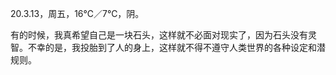 <link href="../../css/style.css" rel="stylesheet" type="text/css" />

<span class="fzzy">20.3.13，周五，16℃／7℃，阴。

<div class="p">

有的时候，我真希望自己是一块石头，这样就不必面对现实了，因为石头没有灵智。不幸的是，我投胎到了人的身上，这样就不得不遵守人类世界的各种设定和潜规则。

